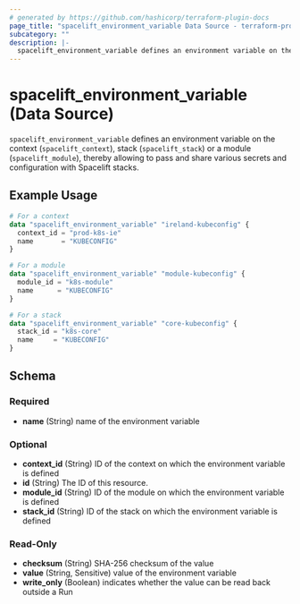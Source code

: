 ```yaml
---
# generated by https://github.com/hashicorp/terraform-plugin-docs
page_title: "spacelift_environment_variable Data Source - terraform-provider-spacelift"
subcategory: ""
description: |-
  spacelift_environment_variable defines an environment variable on the context (spacelift_context), stack (spacelift_stack) or a module (spacelift_module), thereby allowing to pass and share various secrets and configuration with Spacelift stacks.
---
```


# spacelift_environment_variable (Data Source)

`spacelift_environment_variable` defines an environment variable on the context (`spacelift_context`), stack (`spacelift_stack`) or a module (`spacelift_module`), thereby allowing to pass and share various secrets and configuration with Spacelift stacks.

## Example Usage

```terraform
# For a context
data "spacelift_environment_variable" "ireland-kubeconfig" {
  context_id = "prod-k8s-ie"
  name       = "KUBECONFIG"
}

# For a module
data "spacelift_environment_variable" "module-kubeconfig" {
  module_id = "k8s-module"
  name      = "KUBECONFIG"
}

# For a stack
data "spacelift_environment_variable" "core-kubeconfig" {
  stack_id = "k8s-core"
  name     = "KUBECONFIG"
}
```

<!-- schema generated by tfplugindocs -->
## Schema

### Required

- **name** (String) name of the environment variable

### Optional

- **context_id** (String) ID of the context on which the environment variable is defined
- **id** (String) The ID of this resource.
- **module_id** (String) ID of the module on which the environment variable is defined
- **stack_id** (String) ID of the stack on which the environment variable is defined

### Read-Only

- **checksum** (String) SHA-256 checksum of the value
- **value** (String, Sensitive) value of the environment variable
- **write_only** (Boolean) indicates whether the value can be read back outside a Run


